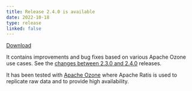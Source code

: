 ```yaml
---
title: Release 2.4.0 is available
date: 2022-10-18
type: release
linked: false
---
```

<!---
  Licensed under the Apache License, Version 2.0 (the "License");
  you may not use this file except in compliance with the License.
  You may obtain a copy of the License at

   http://www.apache.org/licenses/LICENSE-2.0

  Unless required by applicable law or agreed to in writing, software
  distributed under the License is distributed on an "AS IS" BASIS,
  WITHOUT WARRANTIES OR CONDITIONS OF ANY KIND, either express or implied.
  See the License for the specific language governing permissions and
  limitations under the License. See accompanying LICENSE file.
-->

[Download](https://ratis.apache.org/downloads.html)

It contains improvements and bug fixes based on various Apache Ozone use cases.
See the [changes between 2.3.0 and 2.4.0](https://github.com/apache/ratis/compare/ratis-2.3.0...ratis-2.4.0) releases.

It has been tested with [Apache Ozone](https://ozone.apache.org) where Apache Ratis is used to replicate raw data and to provide high availability.
